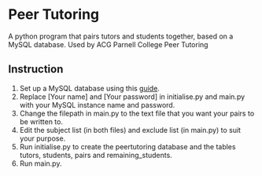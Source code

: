 # Peer Tutoring
A python program that pairs tutors and students together, based on a MySQL database. Used by ACG Parnell College Peer Tutoring
## Instruction
1. Set up a MySQL database using this [guide](https://www.w3schools.com/python/python_mysql_getstarted.asp).
2. Replace [Your name] and [Your password] in initialise.py and main.py with your MySQL instance name and password. 
3. Change the filepath in main.py to the text file that you want your pairs to be written to. 
4. Edit the subject list (in both files) and exclude list (in main.py) to suit your purpose. 
5. Run initialise.py to create the peertutoring database and the tables tutors, students, pairs and remaining_students.
6. Run main.py. 
